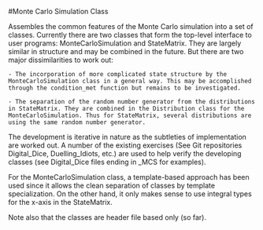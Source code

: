 #Monte Carlo Simulation Class

Assembles the common features of the Monte Carlo simulation into a set of classes.
Currently there are two classes that form the top-level interface to user programs:
MonteCarloSimulation and StateMatrix. They are largely similar in structure and may
be combined in the future. But there are two major dissimilarities to work out:

    - The incorporation of more complicated state structure by the 
    MonteCarloSimulation class in a general way. This may be accomplished
    through the condition_met function but remains to be investigated.
    
    - The separation of the random number generator from the distributions
    in StateMatrix. They are combined in the Distribution class for the
    MonteCarloSimulation. Thus for StateMatrix, several distributions are
    using the same random number generator.

The development is iterative in nature as the subtleties of implementation are
worked out. A number of the existing exercises (See Git repositories
Digital_Dice, Duelling_Idiots, etc.) are used to help verify the developing
classes (see Digital_Dice files ending in _MCS for examples).

For the MonteCarloSimulation class, a template-based approach has been used
since it allows the clean separation of classes by template specialization.
On the other hand, it only makes sense to use integral types for the
x-axis in the StateMatrix.

Note also that the classes are header file based only (so far).
